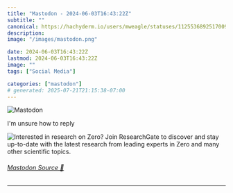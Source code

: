 ```yaml
---
title: "Mastodon - 2024-06-03T16:43:22Z"
subtitle: ""
canonical: https://hachyderm.io/users/mweagle/statuses/112553689251700926
description:
image: "/images/mastodon.png"

date: 2024-06-03T16:43:22Z
lastmod: 2024-06-03T16:43:22Z
image: ""
tags: ["Social Media"]

categories: ["mastodon"]
# generated: 2025-07-21T21:15:38-07:00
---
```

![Mastodon](/images/mastodon.png)

<p>I&#39;m unsure how to reply</p>

![Interested in research on Zero?
Join ResearchGate to discover and stay up-to-date with the latest research
from leading experts in Zero and many other scientific topics.](fe9223018948d20a.png)

###### [Mastodon Source 🐘](https://hachyderm.io/@mweagle/112553689251700926)

___
